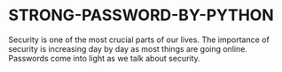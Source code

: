 # STRONG-PASSWORD-BY-PYTHON
Security is one of the most crucial parts of our lives. The importance of security is increasing day by day as most things are going online. Passwords come into light as we talk about security.
